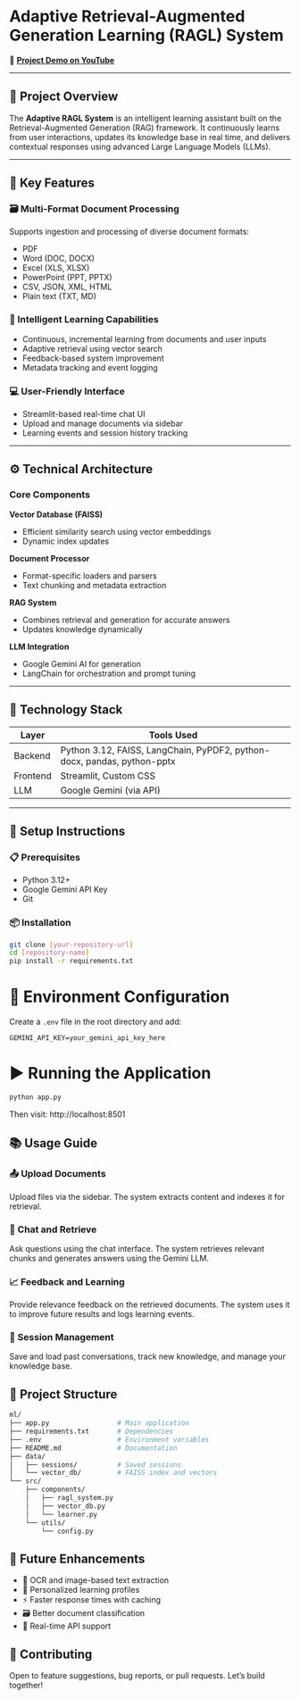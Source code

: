 # Adaptive Retrieval-Augmented Generation Learning (RAGL) System  
🎥 **[Project Demo on YouTube](https://youtu.be/gpIohWJ3XwA)**

---

## 📘 Project Overview  
The **Adaptive RAGL System** is an intelligent learning assistant built on the Retrieval-Augmented Generation (RAG) framework. It continuously learns from user interactions, updates its knowledge base in real time, and delivers contextual responses using advanced Large Language Models (LLMs).  


---

## 🔑 Key Features

### 🗃️ Multi-Format Document Processing  
Supports ingestion and processing of diverse document formats:
- PDF  
- Word (DOC, DOCX)  
- Excel (XLS, XLSX)  
- PowerPoint (PPT, PPTX)  
- CSV, JSON, XML, HTML  
- Plain text (TXT, MD)

### 🧠 Intelligent Learning Capabilities  
- Continuous, incremental learning from documents and user inputs  
- Adaptive retrieval using vector search  
- Feedback-based system improvement  
- Metadata tracking and event logging

### 💻 User-Friendly Interface  
- Streamlit-based real-time chat UI  
- Upload and manage documents via sidebar  
- Learning events and session history tracking  

---

## ⚙️ Technical Architecture  

### Core Components  
**Vector Database (FAISS)**  
- Efficient similarity search using vector embeddings  
- Dynamic index updates  

**Document Processor**  
- Format-specific loaders and parsers  
- Text chunking and metadata extraction  

**RAG System**  
- Combines retrieval and generation for accurate answers  
- Updates knowledge dynamically  

**LLM Integration**  
- Google Gemini AI for generation  
- LangChain for orchestration and prompt tuning  

---

## 🧰 Technology Stack

| Layer     | Tools Used                                                 |
|-----------|------------------------------------------------------------|
| Backend   | Python 3.12, FAISS, LangChain, PyPDF2, python-docx, pandas, python-pptx |
| Frontend  | Streamlit, Custom CSS                                      |
| LLM       | Google Gemini (via API)                                    |

---

## 🚀 Setup Instructions

### 📋 Prerequisites  
- Python 3.12+  
- Google Gemini API Key  
- Git

### 📦 Installation  
```bash
git clone [your-repository-url]
cd [repository-name]
pip install -r requirements.txt
```

# 🔐 Environment Configuration
Create a `.env` file in the root directory and add:

```env
GEMINI_API_KEY=your_gemini_api_key_here
```

# ▶️ Running the Application

```bash
python app.py
```
Then visit: http://localhost:8501

## 📚 Usage Guide

### 📤 Upload Documents  
Upload files via the sidebar. The system extracts content and indexes it for retrieval.

### 💬 Chat and Retrieve  
Ask questions using the chat interface. The system retrieves relevant chunks and generates answers using the Gemini LLM.

### 📈 Feedback and Learning  
Provide relevance feedback on the retrieved documents. The system uses it to improve future results and logs learning events.

### 🧾 Session Management  
Save and load past conversations, track new knowledge, and manage your knowledge base.


## 📁 Project Structure

```bash
ml/
├── app.py                 # Main application
├── requirements.txt       # Dependencies
├── .env                   # Environment variables
├── README.md              # Documentation
├── data/
│   ├── sessions/          # Saved sessions
│   └── vector_db/         # FAISS index and vectors
└── src/
    ├── components/
    │   ├── ragl_system.py
    │   ├── vector_db.py
    │   └── learner.py
    └── utils/
        └── config.py

```
## 🔮 Future Enhancements

- 🧾 OCR and image-based text extraction  
- 🧠 Personalized learning profiles  
- ⚡ Faster response times with caching  
- 🗃️ Better document classification  
- 📡 Real-time API support  

## 🤝 Contributing

Open to feature suggestions, bug reports, or pull requests. Let’s build together!

